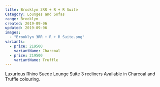 ```yaml
---
title: Brooklyn 3RR + R + R Suite
Category: Lounges and Sofas
range: Brooklyn
created: 2019-09-06
updated: 2019-09-06
images:
  - "Brooklyn 3RR + R + R Suite.png"
variants:
  - price: 219500
    variantName: Charcoal
  - price: 219500
    variantName: Truffle
---
```


Luxurious Rhino Suede Lounge Suite 3 recliners
Available in Charcoal and Truffle colouring.